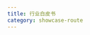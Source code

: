 ```yaml
---
title: 行业白皮书
category: showcase-route
---
```


<script setup lang="ts">
  import ShowCaseWhitePaper from "@/views/showcase/ShowCaseWhitePaper.vue"
</script>

<ShowCaseWhitePaper />